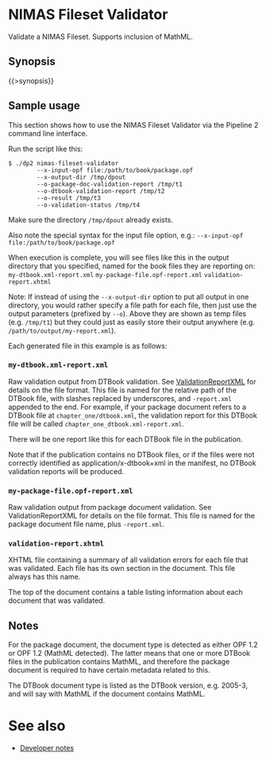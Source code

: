 <link rel="dp2:permalink" href="http://daisy.github.io/pipeline/Get-Help/User-Guide/Scripts/nimas-fileset-validator/"/>
<link rev="dp2:doc" href="../src/main/resources/xml/nimas-fileset-validator.xpl"/>
<link rel="rdf:type" href="http://www.daisy.org/ns/pipeline/userdoc"/>

# NIMAS Fileset Validator

Validate a NIMAS Fileset. Supports inclusion of MathML.

## Synopsis

{{>synopsis}}

## Sample usage

This section shows how to use the NIMAS Fileset Validator via the Pipeline 2 command line interface.

Run the script like this: 
    
    $ ./dp2 nimas-fileset-validator
            --x-input-opf file:/path/to/book/package.opf
            --x-output-dir /tmp/dpout
            --o-package-doc-validation-report /tmp/t1
            --o-dtbook-validation-report /tmp/t2
            --o-result /tmp/t3
            --o-validation-status /tmp/t4

Make sure the directory `/tmp/dpout` already exists.

Also note the special syntax for the input file option, e.g.: `--x-input-opf file:/path/to/book/package.opf`

When execution is complete, you will see files like this in the output directory that you specified, named for the book files they are reporting on: `my-dtbook.xml-report.xml` `my-package-file.opf-report.xml` `validation-report.xhtml`

Note: If instead of using the `--x-output-dir` option to put all output in one directory, you would rather specify a file path for each file, then just use the output parameters (prefixed by `--o`). Above they are shown as temp files (e.g. `/tmp/t1`) but they could just as easily store their output anywhere (e.g. `/path/to/output/my-report.xml`).

Each generated file in this example is as follows:

### `my-dtbook.xml-report.xml`

Raw validation output from DTBook validation. See [ValidationReportXML](http://daisy.github.io/pipeline/ValidationReportXML) for details on the file format. This file is named for the relative path of the DTBook file, with slashes replaced by underscores, and `-report.xml` appended to the end. For example, if your package document refers to a DTBook file at `chapter_one/dtbook.xml`, the validation report for this DTBook file will be called `chapter_one_dtbook.xml-report.xml`.

There will be one report like this for each DTBook file in the publication.

Note that if the publication contains no DTBook files, or if the files were not correctly identified as application/x-dtbook+xml in the manifest, no DTBook validation reports will be produced.

### `my-package-file.opf-report.xml`

Raw validation output from package document validation. See ValidationReportXML for details on the file format. This file is named for the package document file name, plus `-report.xml`.

### `validation-report.xhtml`

XHTML file containing a summary of all validation errors for each file that was validated. Each file has its own section in the document. This file always has this name.

The top of the document contains a table listing information about each document that was validated.

## Notes

For the package document, the document type is detected as either OPF 1.2 or OPF 1.2 (MathML detected). The latter means that one or more DTBook files in the publication contains MathML, and therefore the package document is required to have certain metadata related to this.

The DTBook document type is listed as the DTBook version, e.g. 2005-3, and will say with MathML if the document contains MathML.

# See also

* [Developer notes](dev-notes.md)
